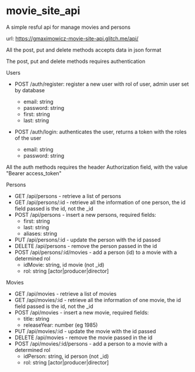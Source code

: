 # movie_site_api

A simple resful api for manage movies and persons

url: https://gmaximowicz-movie-site-api.glitch.me/api/

All the post, put and delete methods accepts data in json format

The post, put and delete methods requires authentication

Users
* POST /auth/register: register a new user with rol of user, admin user set by database
  * email: string
  * password: string
  * first: string
  * last: string
  
* POST /auth/login: authenticates the user, returns a token with the roles of the user
  * email: string
  * password: string
  
All the auth methods requires the header Authorization field, with the value "Bearer access_token"

Persons
* GET /api/persons - retrieve a list of persons
* GET /api/persons/:id - retrieve all the information of one person, the id field passed is the id, not the _id
* POST /api/persons - insert a new persons, required fields:
  * first: string
  * last: string
  * aliases: string
* PUT /api/persons/:id - update the person with the id passed
* DELETE /api/persons - remove the person passed in the id
* POST /api/persons/:id/movies - add a person (id) to a movie with a determined rol
  * idMovie: string, id movie (not _id)
  * rol: string [actor|producer|director]
  
Movies
* GET /api/movies - retrieve a list of movies
* GET /api/movies/:id - retrieve all the information of one movie, the id field passed is the id, not the _id
* POST /api/movies - insert a new movie, required fields:
  * title: string
  * releaseYear: number (eg 1985)
* PUT /api/movies/:id - update the movie with the id passed
* DELETE /api/movies - remove the movie passed in the id
* POST /api/movies/:id/persons - add a person to a movie with a determined rol
  * idPerson: string, id person (not _id)
  * rol: string [actor|producer|director]
